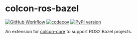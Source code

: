 colcon-ros-bazel
=================

[![GitHub Workflow](https://github.com/colcon/colcon-ros-bazel/actions/workflows/ci.yaml/badge.svg?branch=master&event=push)](https://github.com/colcon/colcon-ros-bazel/actions/workflows/ci.yaml?query=branch%3Amaster+event%3Apush)
[![codecov](https://codecov.io/gh/colcon/colcon-ros-bazel/branch/master/graph/badge.svg)](https://codecov.io/gh/colcon/colcon-ros-bazel)
[![PyPI version](https://img.shields.io/pypi/v/colcon_ros_bazel.svg)](https://pypi.python.org/pypi/colcon_ros_bazel/)


An extension for [colcon-core](https://github.com/colcon/colcon-core) to support ROS2 Bazel projects.

